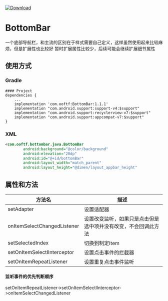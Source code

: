 [ ![Download](https://api.bintray.com/packages/ooftf/maven/bottombar-java/images/download.svg) ](https://bintray.com/ooftf/maven/bottombar-java/_latestVersion)
# BottomBar
一个底部导航栏，和主流的区别在于样式需要自己定义，这样虽然使用起来比较麻烦，但是扩展性也比较好
暂时扩展属性比较少，后续可能会继续扩展细节属性
## 使用方式
### Gradle
``` Gradle
#### Project
dependencies {
    ...
    implementation 'com.ooftf:BottomBar:1.1.1'
    implementation "com.android.support:support-v4:$support"
    implementation "com.android.support:recyclerview-v7:$support"
    implementation "com.android.support:appcompat-v7:$support"
}
```
### XML
```xml
<com.ooftf.bottombar.java.BottomBar
        android:background="@color/background"
        android:elevation="20dp"
        android:id="@+id/bottomBar"
        android:layout_width="match_parent"
        android:layout_height="@dimen/layout_appbar_height"

```
## 属性和方法
|方法名|描述|
|---|---|
|setAdapter|设置适配器|
|onItemSelectChangedListener|设置改变监听，如果只是点击但是选中项并没有改变，不会回调此方法|
|setSelectedIndex|切换到制定Item|
|setOnItemSelectIInterceptor|设置点击事件的拦截器|
|setOnItemRepeatListener|设置重复点击事件监听|
#### 监听事件的优先判断顺序
setOnItemRepeatListener->setOnItemSelectIInterceptor->onItemSelectChangedListener

